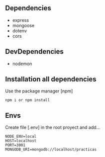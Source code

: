 ## Dependencies
 - express
 - mongoose
 - dotenv
 - cors

## DevDependencies
  - nodemon

## Installation all dependencies

Use the package manager [npm]

```
npm i or npm install
```

## Envs

Create file [.env] in the root proyect and add...

```
NODE_ENV=local
HOST=localhost
PORT=3001
MONGODB_URI=mongodb://localhost/practicas
```

